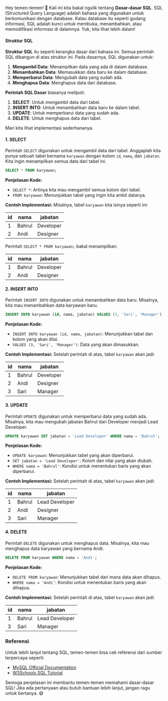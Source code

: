 Hey temen-temen! 👋 Kali ini kita bakal ngulik tentang **Dasar-dasar SQL**. SQL (Structured Query Language) adalah bahasa yang digunakan untuk berkomunikasi dengan database. Kalau database itu seperti gudang informasi, SQL adalah kunci untuk membuka, menambahkan, atau memodifikasi informasi di dalamnya. Yuk, kita lihat lebih dalam!

#### Struktur SQL

**Struktur SQL** itu seperti kerangka dasar dari bahasa ini. Semua perintah SQL dibangun di atas struktur ini. Pada dasarnya, SQL digunakan untuk:

1. **Mengambil Data**: Menampilkan data yang ada di dalam database.
2. **Menambahkan Data**: Memasukkan data baru ke dalam database.
3. **Memperbarui Data**: Mengubah data yang sudah ada.
4. **Menghapus Data**: Menghapus data dari database.

**Perintah SQL Dasar** biasanya meliputi:

1. **SELECT**: Untuk mengambil data dari tabel.
2. **INSERT INTO**: Untuk menambahkan data baru ke dalam tabel.
3. **UPDATE**: Untuk memperbarui data yang sudah ada.
4. **DELETE**: Untuk menghapus data dari tabel.

Mari kita lihat implementasi sederhananya.

#### 1. SELECT

Perintah `SELECT` digunakan untuk mengambil data dari tabel. Anggaplah kita punya sebuah tabel bernama `karyawan` dengan kolom `id`, `nama`, dan `jabatan`. Kita ingin menampilkan semua data dari tabel ini.

```sql
SELECT * FROM karyawan;
```

**Penjelasan Kode:**
- `SELECT *`: Artinya kita mau mengambil semua kolom dari tabel.
- `FROM karyawan`: Menunjukkan tabel yang ingin kita ambil datanya.

**Contoh Implementasi:**
Misalnya, tabel `karyawan` kita isinya seperti ini:

| id | nama     | jabatan    |
|----|----------|------------|
| 1  | Bahrul   | Developer  |
| 2  | Andi     | Designer   |

Perintah `SELECT * FROM karyawan;` bakal menampilkan:

| id | nama     | jabatan    |
|----|----------|------------|
| 1  | Bahrul   | Developer  |
| 2  | Andi     | Designer   |

#### 2. INSERT INTO

Perintah `INSERT INTO` digunakan untuk menambahkan data baru. Misalnya, kita mau menambahkan data karyawan baru.

```sql
INSERT INTO karyawan (id, nama, jabatan) VALUES (3, 'Sari', 'Manager');
```

**Penjelasan Kode:**
- `INSERT INTO karyawan (id, nama, jabatan)`: Menunjukkan tabel dan kolom yang akan diisi.
- `VALUES (3, 'Sari', 'Manager')`: Data yang akan dimasukkan.

**Contoh Implementasi:**
Setelah perintah di atas, tabel `karyawan` akan jadi:

| id | nama     | jabatan    |
|----|----------|------------|
| 1  | Bahrul   | Developer  |
| 2  | Andi     | Designer   |
| 3  | Sari     | Manager    |

#### 3. UPDATE

Perintah `UPDATE` digunakan untuk memperbarui data yang sudah ada. Misalnya, kita mau mengubah jabatan Bahrul dari Developer menjadi Lead Developer.

```sql
UPDATE karyawan SET jabatan = 'Lead Developer' WHERE nama = 'Bahrul';
```

**Penjelasan Kode:**
- `UPDATE karyawan`: Menunjukkan tabel yang akan diperbarui.
- `SET jabatan = 'Lead Developer'`: Kolom dan nilai yang akan diubah.
- `WHERE nama = 'Bahrul'`: Kondisi untuk menentukan baris yang akan diperbarui.

**Contoh Implementasi:**
Setelah perintah di atas, tabel `karyawan` akan jadi:

| id | nama     | jabatan           |
|----|----------|-------------------|
| 1  | Bahrul   | Lead Developer    |
| 2  | Andi     | Designer          |
| 3  | Sari     | Manager           |

#### 4. DELETE

Perintah `DELETE` digunakan untuk menghapus data. Misalnya, kita mau menghapus data karyawan yang bernama Andi.

```sql
DELETE FROM karyawan WHERE nama = 'Andi';
```

**Penjelasan Kode:**
- `DELETE FROM karyawan`: Menunjukkan tabel dari mana data akan dihapus.
- `WHERE nama = 'Andi'`: Kondisi untuk menentukan baris yang akan dihapus.

**Contoh Implementasi:**
Setelah perintah di atas, tabel `karyawan` akan jadi:

| id | nama     | jabatan           |
|----|----------|-------------------|
| 1  | Bahrul   | Lead Developer    |
| 3  | Sari     | Manager           |

### Referensi

Untuk lebih lanjut tentang SQL, temen-temen bisa cek referensi dari sumber terpercaya seperti:

- [MySQL Official Documentation](https://dev.mysql.com/doc/)
- [W3Schools SQL Tutorial](https://www.w3schools.com/sql/)

Semoga penjelasan ini membantu temen-temen memahami dasar-dasar SQL! Jika ada pertanyaan atau butuh bantuan lebih lanjut, jangan ragu untuk bertanya. 😄
